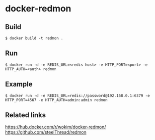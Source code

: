 # docker-redmon

## Build

```
$ docker build -t redmon .
```

## Run

```
$ docker run -d -e REDIS_URL=<redis host> -e HTTP_PORT=<port> -e HTTP_AUTH=<auth> redmon
```

## Example

```
$ docker run -d -e REDIS_URL=redis://password@192.168.0.1:6379 -e HTTP_PORT=4567 -e HTTP_AUTH=admin:admin redmon
```

## Related links

https://hub.docker.com/r/wokim/docker-redmon/
https://github.com/steelThread/redmon
